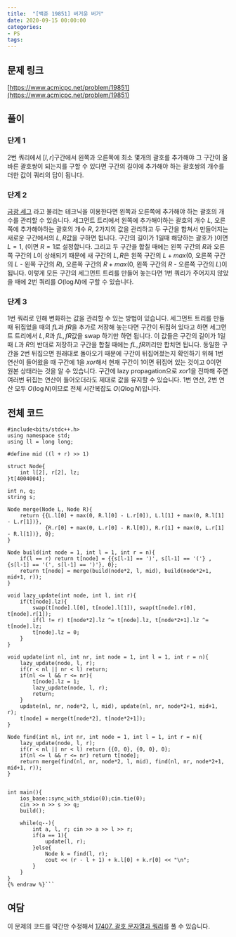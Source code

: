 ```yaml
---
title:  "[백준 19851] 버거운 버거"
date: 2020-09-15 00:00:00
categories: 
- PS
tags:
---
```


## 문제 링크
[https://www.acmicpc.net/problem/19851](https://www.acmicpc.net/problem/19851)

## 풀이

### 단계 1

2번 쿼리에서 $[l, r]$구간에서 왼쪽과 오른쪽에 최소 몇개의 괄호를 추가해야 그 구간이 올바른 괄호쌍이 되는지를 구할 수 있다면 구간의 길이에 추가해야 하는 괄호쌍의 개수를 더한 값이 쿼리의 답이 됩니다.

### 단계 2

[금광 세그](https://www.acmicpc.net/problem/10167) 라고 불리는 테크닉을 이용한다면 왼쪽과 오른쪽에 추가해야 하는 괄호의 개수를 관리할 수 있습니다. 세그먼트 트리에서 왼쪽에 추가해야하는 괄호의 개수 $L$, 오른쪽에 추가해야하는 괄호의 개수 $R$, 2가지의 값을 관리하고 두 구간을 합쳐서 만들어지는 새로운 구간에서의 $L, R$값을 구하면 됩니다. 구간의 길이가 $1$일때 해당하는 괄호가 $)$이면 $L=1$, $($이면 $R=1$로 설정합니다. 그리고 두 구간을 합칠 때에는 왼쪽 구간의 $R$과 오른쪽 구간의 $L$이 상쇄되기 때문에 새 구간의 $L, R$은 왼쪽 구간의 $L + max(0,$ 오른쪽 구간의 $L$ - 왼쪽 구간의 $R),$ 오른쪽 구간의 $R + max(0,$ 왼쪽 구간의 $R$ - 오른쪽 구간의 $L)$이 됩니다. 이렇게 모든 구간의 세그먼트 트리를 만들어 놓는다면 $1$번 쿼리가 주어지지 않았을 때에 $2$번 쿼리를 $O(\log N)$에 구할 수 있습니다.

### 단계 3

1번 쿼리로 인해 변화하는 값을 관리할 수 있는 방법이 있습니다. 세그먼트 트리를 만들 때 뒤집었을 때의 $fL$과 $fR$을 추가로 저장해 놓는다면 구간이 뒤집혀 있다고 하면 세그먼트 트리에서 $L, R$과 $fL, fR$값을 swap 하기만 하면 됩니다. 이 값들은 구간의 길이가 1일때 $L$과 $R$의 반대로 저장하고 구간을 합칠 때에는 $fL, fR$끼리만 합치면 됩니다. 동일한 구간을 2번 뒤집으면 원래대로 돌아오기 때문에 구간이 뒤집어졌는지 확인하기 위해 $1$번 연산이 들어왔을 때 구간에 $1$을 $xor$해서 현재 구간이 1이면 뒤집어 있는 것이고 0이면 원본 상태라는 것을 알 수 있습니다. 구간에 lazy propagation으로 $xor 1$을 전파해 주면 여러번 뒤집는 연산이 들어오더라도 제대로 값을 유지할 수 있습니다. 1번 연산, 2번 연산 모두 $O(\log N)$이므로 전체 시간복잡도 $O(Q \log N)$입니다.

## 전체 코드
```cpp{% raw %}
#include<bits/stdc++.h>
using namespace std;
using ll = long long;

#define mid ((l + r) >> 1)

struct Node{
	int l[2], r[2], lz;
}t[4004004];

int n, q;
string s;

Node merge(Node L, Node R){
	return {{L.l[0] + max(0, R.l[0] - L.r[0]), L.l[1] + max(0, R.l[1] - L.r[1])}, 
			{R.r[0] + max(0, L.r[0] - R.l[0]), R.r[1] + max(0, L.r[1] - R.l[1])}, 0};
}

Node build(int node = 1, int l = 1, int r = n){
	if(l == r) return t[node] = {{s[l-1] == ')', s[l-1] == '('} , {s[l-1] == '(', s[l-1] == ')'}, 0};
	return t[node] = merge(build(node*2, l, mid), build(node*2+1, mid+1, r));
}

void lazy_update(int node, int l, int r){
	if(t[node].lz){
		swap(t[node].l[0], t[node].l[1]), swap(t[node].r[0], t[node].r[1]);
		if(l != r) t[node*2].lz ^= t[node].lz, t[node*2+1].lz ^= t[node].lz;
		t[node].lz = 0;
	}
}

void update(int nl, int nr, int node = 1, int l = 1, int r = n){
	lazy_update(node, l, r);
	if(r < nl || nr < l) return;
	if(nl <= l && r <= nr){
		t[node].lz = 1;
		lazy_update(node, l, r);
		return;
	}
	update(nl, nr, node*2, l, mid), update(nl, nr, node*2+1, mid+1, r);
	t[node] = merge(t[node*2], t[node*2+1]);
}

Node find(int nl, int nr, int node = 1, int l = 1, int r = n){
	lazy_update(node, l, r);
	if(r < nl || nr < l) return {{0, 0}, {0, 0}, 0};
	if(nl <= l && r <= nr) return t[node];
	return merge(find(nl, nr, node*2, l, mid), find(nl, nr, node*2+1, mid+1, r));
}


int main(){
	ios_base::sync_with_stdio(0);cin.tie(0);
	cin >> n >> s >> q;
	build();

	while(q--){
		int a, l, r; cin >> a >> l >> r;
		if(a == 1){
			update(l, r);
		}else{
			Node k = find(l, r);
			cout << (r - l + 1) + k.l[0] + k.r[0] << "\n";
		}
	}
}
{% endraw %}```

```

## 여담

이 문제의 코드를 약간만 수정해서 [17407. 괄호 문자열과 쿼리](https://www.acmicpc.net/problem/17407)를 풀 수 있습니다.